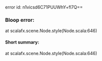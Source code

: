 error id: n1vicsd6C71PUUWhY+fl7Q==
### Bloop error:

at scalafx.scene.Node.style(Node.scala:646)
#### Short summary: 

at scalafx.scene.Node.style(Node.scala:646)